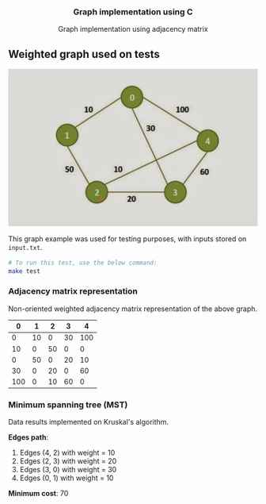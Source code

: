 <h3 align="center">Graph implementation using C</h3>
<p align="center">Graph implementation using adjacency matrix</p>

## Weighted graph used on tests

![Graph](input_graph.png)

This graph example was used for testing purposes, with inputs stored on `input.txt`.

```sh
# To run this test, use the below command:
make test
```

### Adjacency matrix representation
Non-oriented weighted adjacency matrix representation of the above graph.

| 0   | 1   | 2   | 3   | 4   |
| --- | --- | --- | --- | --- |
| 0   | 10  | 0   | 30  | 100 |
| 10  | 0   | 50  | 0   | 0   |
| 0   | 50  | 0   | 20  | 10  |
| 30  | 0   | 20  | 0   | 60  |
| 100 | 0   | 10  | 60  | 0   |

### Minimum spanning tree (MST)

Data results implemented on Kruskal's algorithm.

**Edges path**:
1. Edges (4, 2) with weight = 10
2. Edges (2, 3) with weight = 20
3. Edges (3, 0) with weight = 30
4. Edges (0, 1) with weight = 10

**Minimum cost**: 70

